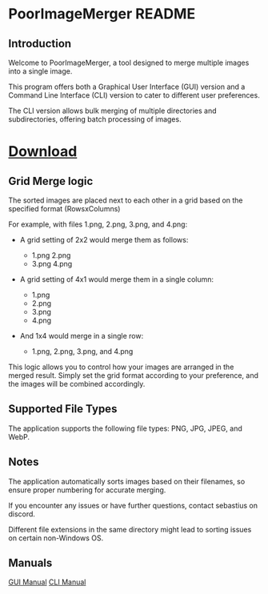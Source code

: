 # PoorImageMerger README

## Introduction

Welcome to PoorImageMerger, a tool designed to merge multiple images into a single image. 

This program offers both a Graphical User Interface (GUI) version and a Command Line Interface (CLI) version to cater to different user preferences.

The CLI version allows bulk merging of multiple directories and subdirectories, offering batch processing of images.


# [Download](https://drive.google.com/drive/folders/1MzygpLN7LrsYjownUI3cWO1AJQkSscE7?usp=sharing)


## Grid Merge logic

The sorted images are placed next to each other in a grid based on the specified format (RowsxColumns)

For example, with files 1.png, 2.png, 3.png, and 4.png:

- A grid setting of 2x2 would merge them as follows:
  - 1.png  2.png
  - 3.png  4.png

- A grid setting of 4x1 would merge them in a single column:
  - 1.png  
  - 2.png 
  - 3.png 
  - 4.png

- And 1x4 would merge in a single row:
  - 1.png, 2.png, 3.png, and 4.png

       

This logic allows you to control how your images are arranged in the merged result. Simply set the grid format according to your preference, and the images will be combined accordingly.

## Supported File Types

The application supports the following file types: PNG, JPG, JPEG, and WebP.

## Notes

The application automatically sorts images based on their filenames, so ensure proper numbering for accurate merging.

If you encounter any issues or have further questions, contact sebastius on discord.

Different file extensions in the same directory might lead to sorting issues on certain non-Windows OS.

## Manuals
[GUI Manual](GUImanual.md)
[CLI Manual](CLImanual.md)


